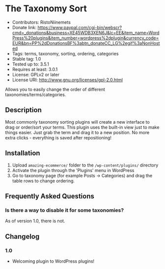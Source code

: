 # The Taxonomy Sort
* Contributors: RistoNiinemets
* Donate link: https://www.paypal.com/cgi-bin/webscr?cmd=_donations&business=XE45WDB3XEN6J&lc=EE&item_name=WordPress%20plugins&item_number=wordpress%2dplugin&currency_code=EUR&bn=PP%2dDonationsBF%3abtn_donateCC_LG%2egif%3aNonHosted
* Tags: terms, taxonomy, sorting, ordering, categories
* Stable tag: 1.0
* Tested up to: 3.5.1
* Requires at least: 3.0.1
* License: GPLv2 or later
* License URI: http://www.gnu.org/licenses/gpl-2.0.html

Allows you to easily change the order of different taxonomies/terms/categories.

## Description

Most commonly taxonomy sorting plugins will create a new interface to drag or order/sort your terms. This plugin uses the built-in view just to make things easier. Just grab the term and drag it to a new position. No more extra clicks - everything is saved after repositioning!

## Installation

1. Upload `amazing-ecommerce/` folder to the `/wp-content/plugins/` directory
2. Activate the plugin through the 'Plugins' menu in WordPress
3. Go to taxonomy page (for example Posts -> Categories) and drag the table rows to change ordering.

## Frequently Asked Questions

### Is there a way to disable it for some taxonomies?

As of version 1.0, there is not. 

## Changelog

### 1.0
* Welcoming plugin to WordPress plugins!